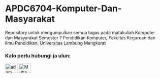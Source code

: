 # APDC6704-Komputer-Dan-Masyarakat
Repository untuk mengumpulkan semua tugas pada matakuliah Komputer dan Masyarakat Semester 7 Pendidikan Komputer, Fakultas Keguruan dan Ilmu Pendidikan, Universitas Lambung Mangkurat

<h3 align="left">Kalo perlu hubungi ja ulun:</h3>
<p align="left">
  <align="center"
      src="https://raw.githubusercontent.com/rahuldkjain/github-profile-readme-generator/master/src/images/icons/Social/linked-in-alt.svg"
      alt="Muhammad Nasrudin" height="30" width="40" /></a>
  <a href="https://web.facebook.com/muhammad.nsrdin/" target="blank"><img align="center"
      src="https://raw.githubusercontent.com/rahuldkjain/github-profile-readme-generator/master/src/images/icons/Social/facebook.svg"
      alt="adam pithen wala" height="30" width="40" /></a>
  <a href="https://www.instagram.com/muhammad_nsrdin/" target="blank"><img align="center"
      src="https://raw.githubusercontent.com/rahuldkjain/github-profile-readme-generator/master/src/images/icons/Social/instagram.svg"
      alt="Muhammad Nasrudin" height="30" width="40" /></a>
</p>
